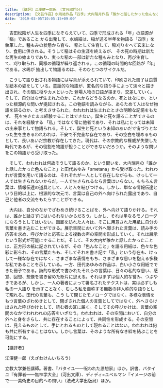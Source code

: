 ```yaml
---
title: 【講評】江澤健一郎氏　(文芸部門分)
description: 【文芸作品】水嶋結作品「四季」大内瑞月作品「誰かと話したかった色んなこと」田代あゆみ作品「smetana」
date: '2019-03-05T10:05:15+09:00'
---
```

　吉田松陰が人生を四季になぞらえていて、四季で形成される「年」の語源が「稲」であること から出発して、水嶋結は、稲が送る半年を物語る「四季」を執筆した。種もみの状態から育ち、 稲として生育して、稲刈りをへて玄米になり、食用に供される。そうして稲はその生涯を終えるが、 その死の時期は新たな再生の始まりであり、実った稲の一部は新たな種もみとなり、再び生育し て、刈り取られ、同様の循環が繰り返される。この循環の時間的な回路が「年」である。水嶋が 抽出して物語るのは、そのひとつのサイクルだ。

　こうして語り出される物語には写真が添えられていて、印刷された冊子は良質な絵本の姿をして いる。童話的な物語が、匿名的な語り手によって淡々と描き出され、その間に稲やカメといった 登場人物の口語が挟まり、交差していく。そして、自分はなぜ生まれたのか、これからどうなるのか、死とはなにか、といった根源的な問いが提起される。この物語を読みながら、あらためて人はなぜ物語を語るのか、と考えさせられた。われわれは生まれたときの明瞭な記憶をもたず、 死を生きたまま経験することはできない。誕生と死を語ることができるのは、それを経験する 「私」ではなく常に他者であり、それは私にとっては未知の出来事として物語られる。そして、誕生と死という未知のあいだで宙づりとなった生を生きるわれわれは、不安で不完全な存在であり、その空白を埋めるものとして、長いあいだ宗教が存在してきた。現代は、その宗教的な権威が失墜した時代であるが、その役割を物語が担うことができないだろうか。そのような問いをこの物語から受け取った。

　そして、われわれは何故そうして語るのか、という問いを、大内瑞月の「誰かと話したかった色んなこと」と田代あゆみ「smetana」から受け取った。われわれが言葉を用いて語るのは、それぞれが一人として存在しながらも、けっして一人では生きられないからだ。一人で生きられるなら言葉はいらない。もちろん言葉は、情報伝達の道具として、人と人を結びつける。しかし、単なる情報伝達という目的以上に、根源的な次元で、言葉は自己の外へ向けられた露出であり、自己と他者の交流をもたらすことができる。 

　大内は、自分のなかでざわめき続けることばを、外へ向けて語りかける。それは、誰かと話さずにはいられないからだろう。しかし、それは単なるモノローグになろうとしてはいない。画廊を訪れた人々は、そこに用意された用紙に自分の言葉を書き込むことができる。展示空間において外へ曝された言葉は、読み手の応答を求め、呼びかけと応答による複数の声の空間を形成していく。それは展示という形式が可能にすることだ。そして、その大内が誰かと話したかったことは、正方形の紙に記されているが、その「色んなこと」を語る用紙は、色々な色彩に彩られ、その言葉たちも、そしてそれを書き記す「私」という存在も、けっして一様な存在ではなく、さまざまな表情をもち、さまざまな思いを抱える多様な私であることを示している。一方、田代あゆみの作品は、白い小さな用紙でできた冊子である。詩的な形式で書かれたそれらの言葉は、日々の私的な思い、感覚、回想、想像を書き留めた断片に思える。それはまずは個人的な営み、つぶやきであるが、しかし、一人の著者によって署名されたテクストは、実は必ずしも私の一人語り を示すことなく、むしろ私を自称する無数の非人称的な語りとして現れる。田代の言葉も、こう して閉じたモノローグではなく、多様な表情をもつ言葉のざわめきとして、閉ざされた個人の言葉としてではなく、外へさらけ出された呼びかけとして、読む者の耳に届く。そしてその呼びかけは、言葉の空間のなかでわれわれの応答をいざなう。われわれは、その空間において、自分の外へと身をさらし、共に存在することによって、共同性を形成する。その空間は、見えるものとして、手にとれるものとして現れることはない。われわれは何も共に所有することはない。しかし言葉は、そのような所有なき絆を結ぶことを可能にする。

【講評者】

江澤健一郎（えざわけんいちろう）

立教大学兼任講師。著書、『バタイユ——呪われた思想家』ほか。訳書、バタイユ『有罪者——無神学大全』（河出文庫）、ディディ=ユベルマン『イメージの前で——美術史の目的への問い』（法政大学出版局）ほか。
